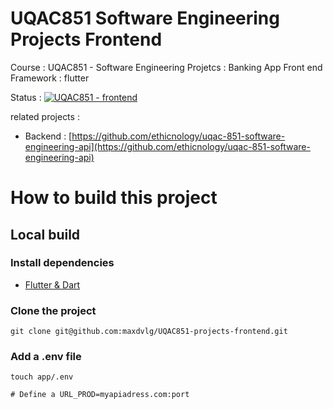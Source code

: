 # UQAC851 Software Engineering Projects Frontend

Course : UQAC851 - Software Engineering
Projetcs : Banking App Front end 
Framework : flutter

Status : [![UQAC851 - frontend](https://github.com/maxdvlg/UQAC851-Projects-Frontend/actions/workflows/dart.yml/badge.svg)](https://github.com/maxdvlg/UQAC851-Projects-Frontend/actions/workflows/dart.yml)

related projects : 

- Backend : [https://github.com/ethicnology/uqac-851-software-engineering-api](https://github.com/ethicnology/uqac-851-software-engineering-api)

# How to build this project

## Local build 

### Install dependencies

- [Flutter & Dart](https://flutter.dev/docs/get-started/install)

### Clone the project 

``` 
git clone git@github.com:maxdvlg/UQAC851-projects-frontend.git 
```

### Add a .env file

```
touch app/.env

# Define a URL_PROD=myapiadress.com:port
```


